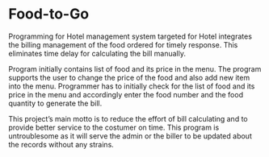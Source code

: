 # Food-to-Go
Programming for Hotel management system targeted for Hotel 
integrates the billing management of the food ordered for timely 
response. This eliminates time delay for calculating the bill manually. 

Program initially contains list of food and its price in the menu. The 
program supports the user to change the price of the food and also 
add new item into the menu. Programmer has to initially check for 
the list of food and its price in the menu and accordingly enter the 
food number and the food quantity to generate the bill. 

This project’s main motto is to reduce the effort of bill calculating 
and to provide better service to the costumer on time. This program 
is untroublesome as it will serve the admin or the biller to be 
updated about the records without any strains.
